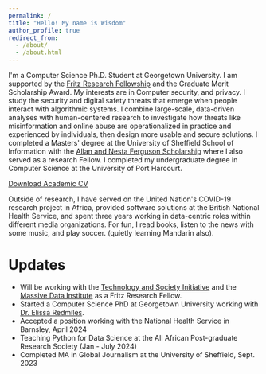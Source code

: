 ```yaml
---
permalink: /
title: "Hello! My name is Wisdom"
author_profile: true
redirect_from: 
  - /about/
  - /about.html
---
```


I'm a Computer Science Ph.D. Student at Georgetown University. I am supported by the [Fritz Research Fellowship](https://techandsociety.georgetown.edu/projects/fritz-family-fellows-program/) and the Graduate Merit Scholarship Award. My interests are in Computer security, and privacy. I study the security and digital safety threats that emerge when people interact with algorithmic systems. I combine large-scale, data-driven analyses with human-centered research to investigate how threats like misinformation and online abuse are operationalized in practice and experienced by individuals, then design more usable and secure solutions. I completed a Masters' degree at the University of Sheffield School of Information with the [Allan and Nesta Ferguson Scholarship](https://www.sheffield.ac.uk/international/fees-and-funding/scholarships/postgraduate/ferguson) where I also served as a research Fellow. I completed my undergraduate degree in Computer Science at the University of Port Harcourt.

[Download Academic CV](https://drive.google.com/file/d/1BZ97fQaTAqNLp8YUHXfC4tKxV0l9kieQ/view?usp=drive_link)

Outside of research, I have served on the United Nation's COVID-19 research project in Africa, provided software solutions at the British National Health Service, and spent three years working in data-centric roles within different media organizations. For fun, I read books, listen to the news with some music, and play soccer. (quietly learning Mandarin also).

Updates
======
*  Will be working with the [Technology and Society Initiative](https://techandsociety.georgetown.edu/) and the [Massive Data Institute](https://mdi.georgetown.edu/) as a Fritz Research Fellow.
*  Started a Computer Science PhD at Georgetown University working with [Dr. Elissa Redmiles](https://elissaredmiles.com/).
*  Accepted a position working with the National Health Service in Barnsley, April 2024
*  Teaching Python for Data Science at the All African Post-graduate Research Society (Jan - July 2024)
*  Completed MA in Global Journalism at the University of Sheffield, Sept. 2023
